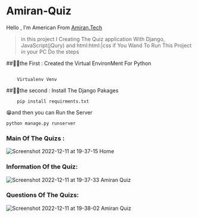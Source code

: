 # Amiran-Quiz
Hello , I'm American  From [Amiran.Tech](https://amiran.tech/)
> in this project I Creating The Quiz application  With Django, JavaScript(jQury) and html:html:|css
> if You Wand To Run This Project in your PC Do the steps 

##☝🏼the First : Created the Virtual EnvironMent For Python  
```

    Virtualenv Venv 
```

##✌🏼the second : Install The Django Pakages 
```
    pip install requirments.txt
```
😁and then you can Run the Server
```
python manage.py runserver
```

### Main Of The Quizs :

![Screenshot 2022-12-11 at 19-37-15 Home](https://user-images.githubusercontent.com/93470832/206916183-c9a49fb1-f2e5-4494-b688-7cdd6093c34f.png)

### Information  Of the Quiz:

![Screenshot 2022-12-11 at 19-37-33 Amiran Quiz](https://user-images.githubusercontent.com/93470832/206916189-bb45a1e3-99ff-4083-b2b3-4f7910fe7dd7.png)

### Questions Of The Quizs:

![Screenshot 2022-12-11 at 19-38-02 Amiran Quiz](https://user-images.githubusercontent.com/93470832/206916191-16fabcf9-bd0d-41f7-974a-cab7cb8b8ddf.png)
